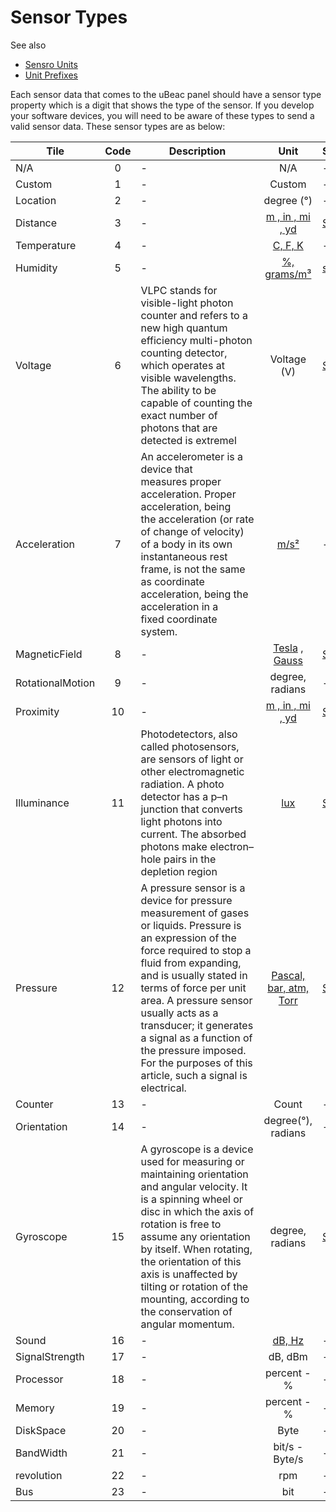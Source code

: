 # Sensor Types

See also

* [Sensro Units](./SensorUnits.md)
* [Unit Prefixes](./UnitPrefixes.md)

Each sensor data that comes to the uBeac panel should have a sensor type property which is a digit that shows the type of the sensor. If you develop your software devices, you will need to be aware of these types to send a valid sensor data. These sensor types are as below:

| Tile | Code | Description | Unit | Source |
|------|:----:|-------------|:----:|--------|
| N/A | 0 | - | N/A | - |
| Custom | 1 | - | Custom | - |
| Location | 2 | - | degree (°) | - |
| Distance | 3 | - | [m , in , mi , yd](https://en.wikipedia.org/wiki/Unit_of_length) |  [Source](https://en.wikipedia.org/wiki/Distance) |
|Temperature | 4 | - | [C, F, K](https://en.wikipedia.org/wiki/Temperature_measurement#Comparison_of_temperature_scales) | - | - |
|Humidity | 5 | - | [%, grams/m³](https://www.engineersgarage.com/articles/humidity-sensor) | [source](https://en.wikipedia.org/wiki/Hygrometer) |
| Voltage | 6 | VLPC stands for visible-light photon counter and refers to a new high quantum efficiency multi-photon counting detector, which operates at visible wavelengths. The ability to be capable of counting the exact number of photons that are detected is extremel | Voltage (V) | [Source](https://www.electrical4u.com/voltage-sensor/) |
|Acceleration| 7 | An accelerometer is a device that measures proper acceleration. Proper acceleration, being the acceleration (or rate of change of velocity) of a body in its own instantaneous rest frame, is not the same as coordinate acceleration, being the acceleration in a fixed coordinate system.  | [m/s²](https://en.wikipedia.org/wiki/Metre_per_second_squared) | - |
|MagneticField| 8 | - | [Tesla](https://en.wikipedia.org/wiki/Tesla_(unit)) , [Gauss](https://en.wikipedia.org/wiki/Gauss_(unit)) | [Source](https://en.wikipedia.org/wiki/Magnetometer) |
| RotationalMotion | 9 | - | degree, radians | - |
| Proximity | 10 | - | [m , in , mi , yd](https://en.wikipedia.org/wiki/Unit_of_length) |  [Source](https://en.wikipedia.org/wiki/Proximity_sensor) |
| Illuminance | 11 |Photodetectors, also called photosensors, are sensors of light or other electromagnetic radiation. A photo detector has a p–n junction that converts light photons into current. The absorbed photons make electron–hole pairs in the depletion region| [lux](https://en.wikipedia.org/wiki/Lux#Non-SI_units_of_illuminance) | [Source](https://en.wikipedia.org/wiki/Photodetector) |
| Pressure | 12 |A pressure sensor is a device for pressure measurement of gases or liquids. Pressure is an expression of the force required to stop a fluid from expanding, and is usually stated in terms of force per unit area. A pressure sensor usually acts as a transducer; it generates a signal as a function of the pressure imposed. For the purposes of this article, such a signal is electrical. | [Pascal, bar, atm, Torr](https://en.wikipedia.org/wiki/Pascal_(unit)) | [Source](https://en.wikipedia.org/wiki/Pressure_sensor) |
| Counter | 13 | - | Count | - |
| Orientation | 14 | - | degree(°), radians | - |
| Gyroscope | 15 | A gyroscope is a device used for measuring or maintaining orientation and angular velocity. It is a spinning wheel or disc in which the axis of rotation is free to assume any orientation by itself. When rotating, the orientation of this axis is unaffected by tilting or rotation of the mounting, according to the conservation of angular momentum. | degree, radians | [Source](https://en.wikipedia.org/wiki/Gyroscope) |
|Sound | 16 | - | [dB, Hz](https://en.wikipedia.org/wiki/Sound_unit) | - | - |
|SignalStrength | 17 | - | dB, dBm | - | - |
|Processor | 18 | - | percent - % | - | - |
|Memory | 19 | - | percent - % | - | - |
|DiskSpace | 20 | - | Byte | - | - |
|BandWidth | 21 | - | bit/s - Byte/s | - | - |
|revolution | 22 | - | rpm | - | - |
|Bus | 23 | - | bit | - | - |

